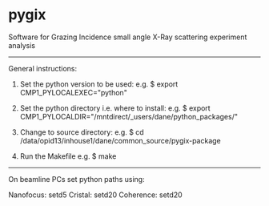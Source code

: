 # pygix

Software for Grazing Incidence small angle X-Ray scattering experiment analysis

--------------------------------------------------------------------------------
General instructions:

1. Set the python version to be used:
   e.g.
	$ export CMP1_PYLOCALEXEC="python"

2. Set the python directory i.e. where to install:
   e.g. 
	$ export CMP1_PYLOCALDIR="/mntdirect/_users/dane/python_packages/"

3. Change to source directory:
   e.g. 
	$ cd /data/opid13/inhouse1/dane/common_source/pygix-package

4. Run the Makefile
   e.g. 
  	$ make


--------------------------------------------------------------------------------
On beamline PCs set python paths using:

Nanofocus: setd5
Cristal:   setd20
Coherence: setd20
